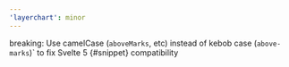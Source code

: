 ```yaml
---
'layerchart': minor
---
```


breaking: Use camelCase (`aboveMarks`, etc) instead of kebob case (`above-marks`)` to fix Svelte 5 {#snippet} compatibility
